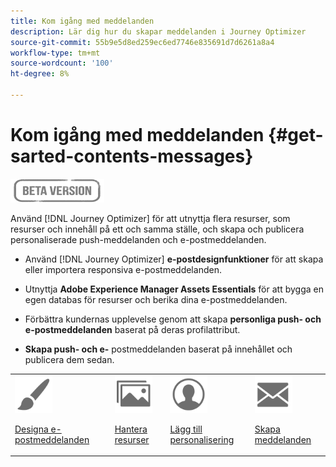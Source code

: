 ```yaml
---
title: Kom igång med meddelanden
description: Lär dig hur du skapar meddelanden i Journey Optimizer
source-git-commit: 55b9e5d8ed259ec6ed7746e835691d7d6261a8a4
workflow-type: tm+mt
source-wordcount: '100'
ht-degree: 8%

---
```


# Kom igång med meddelanden {#get-sarted-contents-messages}

![](assets/do-not-localize/badge.png)

Använd [!DNL Journey Optimizer] för att utnyttja flera resurser, som resurser och innehåll på ett och samma ställe, och skapa och publicera personaliserade push-meddelanden och e-postmeddelanden.

* Använd [!DNL Journey Optimizer] **e-postdesignfunktioner** för att skapa eller importera responsiva e-postmeddelanden.

* Utnyttja **Adobe Experience Manager Assets Essentials** för att bygga en egen databas för resurser och berika dina e-postmeddelanden.

* Förbättra kundernas upplevelse genom att skapa **personliga push- och e-postmeddelanden** baserat på deras profilattribut.

* **Skapa push- och e-** postmeddelanden baserat på innehållet och publicera dem sedan.

<table>
<tr>
<td><img src="assets/do-not-localize/icon_design.svg" width="60px"><p><a href="design-emails.md">Designa e-postmeddelanden</a></p></td>
<td><img src="assets/do-not-localize/icon_assets.svg" width="60px"><p><a href="assets-essentials.md">Hantera resurser</a></p></td>
<td><img src="assets/do-not-localize/icon_personalization.svg" width="60px"><p><a href="personalization/personalize.md">Lägg till personalisering</a></p></td>
<td><img src="assets/do-not-localize/icon_messages.svg" width="60px"><p><a href="create-message.md">Skapa meddelanden</a></p></td></tr>
</table>
